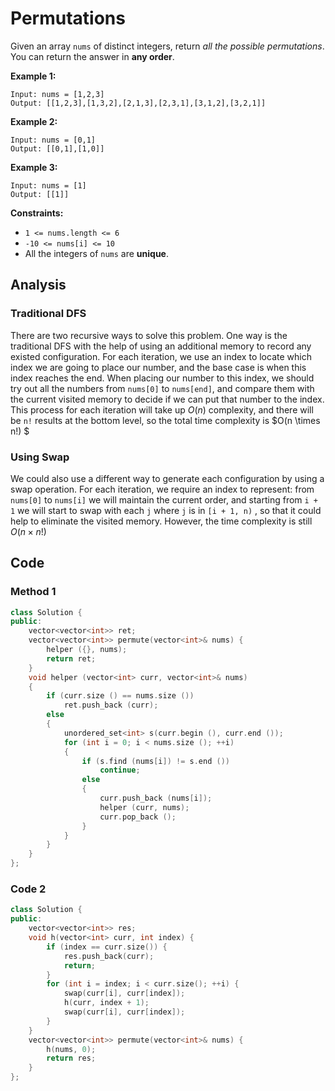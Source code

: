 # Permutations

Given an array `nums` of distinct integers, return *all the possible permutations*. You can return the answer in **any order**.

 

**Example 1:**

```
Input: nums = [1,2,3]
Output: [[1,2,3],[1,3,2],[2,1,3],[2,3,1],[3,1,2],[3,2,1]]
```

**Example 2:**

```
Input: nums = [0,1]
Output: [[0,1],[1,0]]
```

**Example 3:**

```
Input: nums = [1]
Output: [[1]]
```

 

**Constraints:**

- `1 <= nums.length <= 6`
- `-10 <= nums[i] <= 10`
- All the integers of `nums` are **unique**.

## Analysis

### Traditional DFS

There are two recursive ways to solve this problem. One way is the traditional DFS with the help of using an additional memory to record any existed configuration. For each iteration, we use an index to locate which index we are going to place our number, and the base case is when this index reaches the end. When placing our number to this index, we should try out all the numbers from `nums[0]` to `nums[end]`, and compare them with the current visited memory to decide if we can put that number to the index. This process for each iteration will take up $O(n)$ complexity, and there will be `n!` results at the bottom level, so the total time complexity is $O(n \times n!) $

### Using Swap

We could also use a different way to generate each configuration by using a swap operation. For each iteration, we require an index to represent: from `nums[0]` to `nums[i]` we will maintain the current order, and starting from `i + 1` we will start to swap with each `j` where `j` is in `[i + 1, n)` , so that it could help to eliminate the visited memory. However, the time complexity is still $O(n \times n!)$

## Code

### Method 1

```c++
class Solution {
public:
    vector<vector<int>> ret;
    vector<vector<int>> permute(vector<int>& nums) {
        helper ({}, nums);
        return ret;
    }
    void helper (vector<int> curr, vector<int>& nums)
    {
        if (curr.size () == nums.size ())
            ret.push_back (curr);
        else
        {
            unordered_set<int> s(curr.begin (), curr.end ());
            for (int i = 0; i < nums.size (); ++i)
            {
                if (s.find (nums[i]) != s.end ())
                    continue;
                else
                {
                    curr.push_back (nums[i]);
                    helper (curr, nums);
                    curr.pop_back ();
                }
            }
        }
    }
};
```

### Code 2

```c++
class Solution {
public:
    vector<vector<int>> res;
    void h(vector<int> curr, int index) {
        if (index == curr.size()) {
            res.push_back(curr);
            return;
        }
        for (int i = index; i < curr.size(); ++i) {
            swap(curr[i], curr[index]);
            h(curr, index + 1);
            swap(curr[i], curr[index]);
        }
    }
    vector<vector<int>> permute(vector<int>& nums) {
        h(nums, 0);
        return res;
    }
};
```



